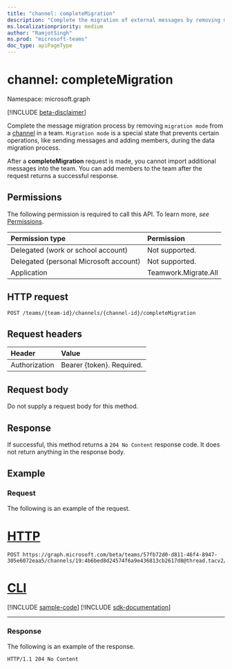 ```yaml
---
title: "channel: completeMigration"
description: "Complete the migration of external messages by removing migration mode from a channel."
ms.localizationpriority: medium
author: "RamjotSingh"
ms.prod: "microsoft-teams"
doc_type: apiPageType
---
```


# channel: completeMigration

Namespace: microsoft.graph

[!INCLUDE [beta-disclaimer](../../includes/beta-disclaimer.md)]

Complete the message migration process by removing `migration mode` from a [channel](../resources/channel.md) in a team. `Migration mode` is a special state that prevents certain operations, like sending messages and adding members, during the data migration process.

After a **completeMigration** request is made, you cannot import additional messages into the team. You can add members to the team after the request returns a successful response.

## Permissions

The following permission is required to call this API. To learn more, *see* [Permissions](/graph/permissions-reference).

|Permission type      | Permission  |
|:--------------------|:---------------------------------------------------------|
| Delegated (work or school account)  | Not supported.|
| Delegated (personal Microsoft account) | Not supported. |
|Application | Teamwork.Migrate.All|

## HTTP request
<!-- { "blockType": "ignored" } -->
```http
POST /teams/{team-id}/channels/{channel-id}/completeMigration
```

## Request headers

| Header       | Value |
|:---------------|:--------|
| Authorization  | Bearer {token}. Required.  |

## Request body

Do not supply a request body for this method.

## Response

If successful, this method returns a `204 No Content` response code. It does not return anything in the response body.

## Example

### Request

The following is an example of the request.
<!-- markdownlint-disable MD025 -->
<!-- markdownlint-disable MD022 -->



# [HTTP](#tab/http)
<!-- {
  "blockType": "request",
  "name": "completeMigration_channel",
  "sampleKeys": ["57fb72d0-d811-46f4-8947-305e6072eaa5", "19:4b6bed8d24574f6a9e436813cb2617d8@thread.tacv2"]
}-->

```http
POST https://graph.microsoft.com/beta/teams/57fb72d0-d811-46f4-8947-305e6072eaa5/channels/19:4b6bed8d24574f6a9e436813cb2617d8@thread.tacv2/completeMigration
```

# [CLI](#tab/cli)
[!INCLUDE [sample-code](../includes/snippets/cli/completemigration-channel-cli-snippets.md)]
[!INCLUDE [sdk-documentation](../includes/snippets/snippets-sdk-documentation-link.md)]

---

<!-- markdownlint-disable MD001 -->
<!-- markdownlint-disable MD024 -->
### Response

The following is an example of the response.
<!-- {
  "blockType": "response",
  "truncated": true
} -->

```http
HTTP/1.1 204 No Content
```

<!-- uuid: 5793eec6-0e5a-11eb-adc1-0242ac120002
2020-10-14 20:22:11 UTC -->
<!--
{
  "type": "#page.annotation",
  "description": "completeMigration_ channel",
  "keywords": "",
  "section": "documentation",
  "tocPath": "",
  "suppressions": [
  ]
}
-->
